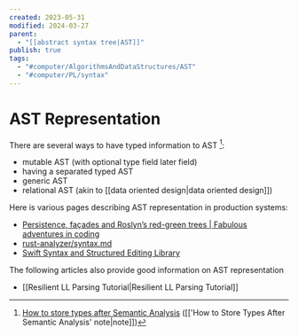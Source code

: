 ```yaml
---
created: 2023-05-31
modified: 2024-03-27
parent:
  - "[[abstract syntax tree|AST]]"
publish: true
tags:
  - "#computer/AlgorithmsAndDataStructures/AST"
  - "#computer/PL/syntax"
---
```

# AST Representation

There are several ways to have typed information to AST [^typed]:
- mutable AST (with optional type field later field)
- having a separated typed AST
- generic AST
- relational AST (akin to [[data oriented design|data oriented design]])


Here is various pages describing AST representation in production systems:
- [Persistence, façades and Roslyn’s red-green trees | Fabulous adventures in coding](https://ericlippert.com/2012/06/08/red-green-trees/)
- [rust-analyzer/syntax.md](https://github.com/rust-lang/rust-analyzer/blob/master/docs/dev/syntax.md)
- [Swift Syntax and Structured Editing Library](https://github.com/apple/swift/tree/5e2c815edfd758f9b1309ce07bfc01c4bc20ec23/lib/Syntax)

The following articles also provide good information on AST representation
- [[Resilient LL Parsing Tutorial|Resilient LL Parsing Tutorial]]

[^typed]: [How to store types after Semantic Analysis](https://btmc.substack.com/p/how-to-store-types-after-semantic) ([['How to Store Types After Semantic Analysis' note|note]])